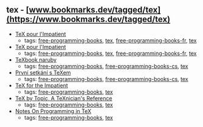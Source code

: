 tex - [www.bookmarks.dev/tagged/tex](https://www.bookmarks.dev/tagged/tex) 
---
* [TeX pour l'Impatient](http://www.apprendre-en-ligne.net/LaTeX/teximpatient.pdf)
    * tags: [free-programming-books](../tags/free-programming-books.md), [tex](../tags/tex.md), [free-programming-books-fr](../tags/free-programming-books-fr.md), [tex](../tags/tex.md)
* [TeX pour l'Impatient](http://www.apprendre-en-ligne.net/LaTeX/teximpatient.pdf)
    * tags: [free-programming-books](../tags/free-programming-books.md), [tex](../tags/tex.md), [free-programming-books-fr](../tags/free-programming-books-fr.md), [tex](../tags/tex.md)
* [TeXbook naruby](http://www.root.cz/knihy/texbook-naruby/)
    * tags: [free-programming-books](../tags/free-programming-books.md), [free-programming-books-cs](../tags/free-programming-books-cs.md), [tex](../tags/tex.md)
* [První setkání s TeXem](http://www.root.cz/knihy/prvni-setkani-s-texem/)
    * tags: [free-programming-books](../tags/free-programming-books.md), [free-programming-books-cs](../tags/free-programming-books-cs.md), [tex](../tags/tex.md)
* [TeX for the Impatient](https://www.gnu.org/software/teximpatient/)
    * tags: [free-programming-books](../tags/free-programming-books.md), [tex](../tags/tex.md)
* [TeX by Topic, A TeXnician's Reference](http://eijkhout.net/texbytopic/texbytopic.html)
    * tags: [free-programming-books](../tags/free-programming-books.md), [tex](../tags/tex.md)
* [Notes On Programming in TeX](http://pgfplots.sourceforge.net/TeX-programming-notes.pdf)
    * tags: [free-programming-books](../tags/free-programming-books.md), [tex](../tags/tex.md)

